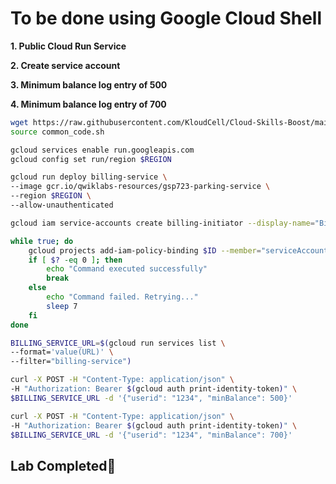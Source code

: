 # **To be done using Google Cloud Shell**

**1. Public Cloud Run Service**

**2. Create service account**

**3. Minimum balance log entry of 500**

**4. Minimum balance log entry of 700**

```bash
wget https://raw.githubusercontent.com/KloudCell/Cloud-Skills-Boost/main/resources/common_code.sh 2> /dev/null
source common_code.sh

gcloud services enable run.googleapis.com
gcloud config set run/region $REGION

gcloud run deploy billing-service \
--image gcr.io/qwiklabs-resources/gsp723-parking-service \
--region $REGION \
--allow-unauthenticated

gcloud iam service-accounts create billing-initiator --display-name="Billing Initiator"

while true; do
    gcloud projects add-iam-policy-binding $ID --member="serviceAccount:billing-initiator@$ID.iam.gserviceaccount.com" --role="roles/run.invoker"
    if [ $? -eq 0 ]; then
        echo "Command executed successfully"
        break
    else
        echo "Command failed. Retrying..."
        sleep 7
    fi
done

BILLING_SERVICE_URL=$(gcloud run services list \
--format='value(URL)' \
--filter="billing-service")

curl -X POST -H "Content-Type: application/json" \
-H "Authorization: Bearer $(gcloud auth print-identity-token)" \
$BILLING_SERVICE_URL -d '{"userid": "1234", "minBalance": 500}'

curl -X POST -H "Content-Type: application/json" \
-H "Authorization: Bearer $(gcloud auth print-identity-token)" \
$BILLING_SERVICE_URL -d '{"userid": "1234", "minBalance": 700}'
```

## Lab Completed🎉